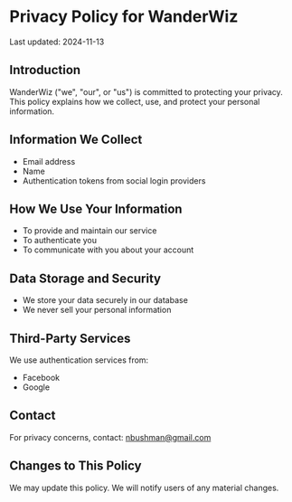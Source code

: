 # Privacy Policy for WanderWiz

Last updated: 2024-11-13

## Introduction
WanderWiz ("we", "our", or "us") is committed to protecting your privacy. This policy explains how we collect, use, and protect your personal information.

## Information We Collect
- Email address
- Name
- Authentication tokens from social login providers

## How We Use Your Information
- To provide and maintain our service
- To authenticate you
- To communicate with you about your account

## Data Storage and Security
- We store your data securely in our database
- We never sell your personal information

## Third-Party Services
We use authentication services from:
- Facebook
- Google

## Contact
For privacy concerns, contact: nbushman@gmail.com

## Changes to This Policy
We may update this policy. We will notify users of any material changes.
